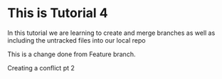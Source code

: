 # This is Tutorial 4

In this tutorial we are learning to create and merge branches as well as including the untracked files into our local repo

This is a change done from Feature branch.

Creating a conflict pt 2

